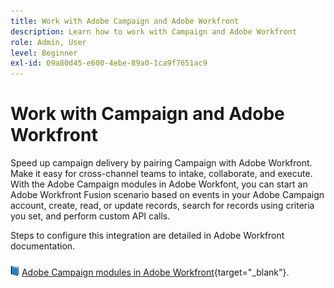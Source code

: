 ```yaml
---
title: Work with Adobe Campaign and Adobe Workfront
description: Learn how to work with Campaign and Adobe Workfront
role: Admin, User
level: Beginner
exl-id: 09a80d45-e600-4ebe-89a0-1ca9f7651ac9
---
```

# Work with Campaign and Adobe Workfront

Speed up campaign delivery by pairing Campaign with Adobe Workfront. Make it easy for cross-channel teams to intake, collaborate, and execute. With the Adobe Campaign modules in Adobe Workfont, you can start an Adobe Workfront Fusion scenario based on events in your Adobe Campaign account, create, read, or update records, search for records using criteria you set, and perform custom API calls.


Steps to configure this integration are detailed in Adobe Workfront documentation.


![](../assets/do-not-localize/book.png) [Adobe Campaign modules in Adobe Workfront](https://experienceleague.adobe.com/docs/workfront/using/adobe-workfront-fusion/fusion-apps-and-modules/adobe-campaign-classic-connector.html){target="_blank"}.
